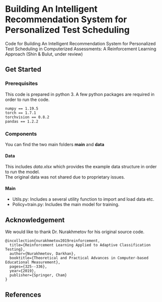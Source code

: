 # Building An Intelligent Recommendation System for Personalized Test Scheduling
Code for Building An Intelligent Recommendation System for Personalized Test Scheduling in Computerized Assessments: A Reinforcement Learning Approach (Shin & Bulut, under review) 

## Get Started
### Prerequisites
This code is prepared in python 3. A few python packages are required in order to run the code.
```
numpy == 1.19.5
torch == 1.7.1
torchvision == 0.8.2
pandas == 1.2.2
```
### Components 
You can find the two main folders **main** and **data**
#### Data
This includes *data.xlsx* which provides the example data structure in order to run the model.  
The original data was not shared due to proprietary issues. 
#### Main 
- Utils.py: Includes a several utility function to import and load data etc. 
- Policy+train.py: Includes the main model for training. 

## Acknowledgement 
We would like to thank Dr. Nurakhmetov for his original source code.  
```
@incollection{nurakhmetov2019reinforcement,
  title={Reinforcement Learning Applied to Adaptive Classification Testing},
  author={Nurakhmetov, Darkhan},
  booktitle={Theoretical and Practical Advances in Computer-based Educational Measurement},
  pages={325--336},
  year={2019},
  publisher={Springer, Cham}
}
```
## References 
